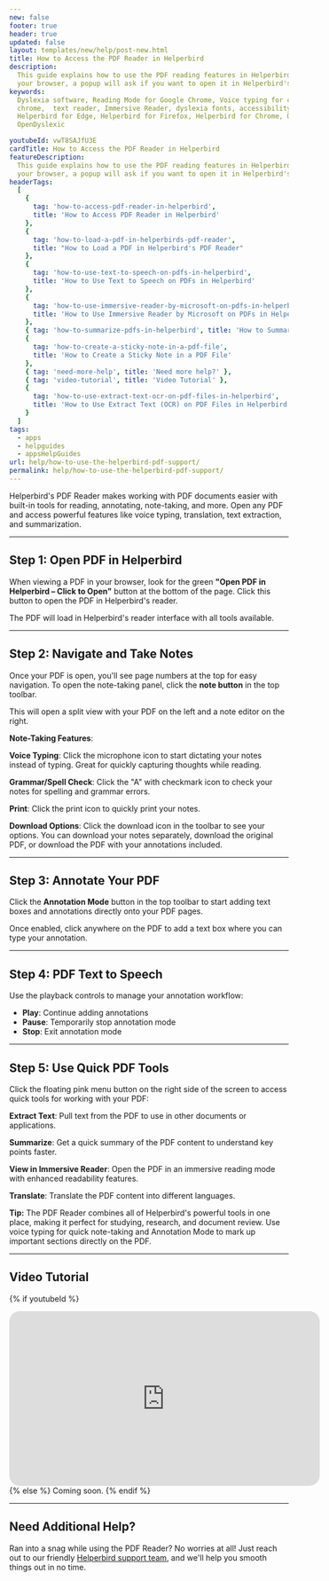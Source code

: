 ```yaml
---
new: false
footer: true
header: true
updated: false
layout: templates/new/help/post-new.html
title: How to Access the PDF Reader in Helperbird
description:
  This guide explains how to use the PDF reading features in Helperbird. When a PDF is detected in
  your browser, a popup will ask if you want to open it in Helperbird's PDF reader.
keywords:
  Dyslexia software, Reading Mode for Google Chrome, Voice typing for chrome, Text to speech for
  chrome,  text reader, Immersive Reader, dyslexia fonts, accessibility software, dyslexia software,
  Helperbird for Edge, Helperbird for Firefox, Helperbird for Chrome, Opendyslexic for Chrome,
  OpenDyslexic

youtubeId: vwT8SAJfU3E
cardTitle: How to Access the PDF Reader in Helperbird
featureDescription:
  This guide explains how to use the PDF reading features in Helperbird. When a PDF is detected in
  your browser, a popup will ask if you want to open it in Helperbird's PDF reader.
headerTags:
  [
    {
      tag: 'how-to-access-pdf-reader-in-helperbird',
      title: 'How to Access PDF Reader in Helperbird'
    },
    {
      tag: 'how-to-load-a-pdf-in-helperbirds-pdf-reader',
      title: "How to Load a PDF in Helperbird's PDF Reader"
    },
    {
      tag: 'how-to-use-text-to-speech-on-pdfs-in-helperbird',
      title: 'How to Use Text to Speech on PDFs in Helperbird'
    },
    {
      tag: 'how-to-use-immersive-reader-by-microsoft-on-pdfs-in-helperbird',
      title: 'How to Use Immersive Reader by Microsoft on PDFs in Helperbird'
    },
    { tag: 'how-to-summarize-pdfs-in-helperbird', title: 'How to Summarize PDFs in Helperbird' },
    {
      tag: 'how-to-create-a-sticky-note-in-a-pdf-file',
      title: 'How to Create a Sticky Note in a PDF File'
    },
    { tag: 'need-more-help', title: 'Need more help?' },
    { tag: 'video-tutorial', title: 'Video Tutorial' },
    {
      tag: 'how-to-use-extract-text-ocr-on-pdf-files-in-helperbird',
      title: 'How to Use Extract Text (OCR) on PDF Files in Helperbird'
    }
  ]
tags:
  - apps
  - helpguides
  - appsHelpGuides
url: help/how-to-use-the-helperbird-pdf-support/
permalink: help/how-to-use-the-helperbird-pdf-support/
---
```


Helperbird's PDF Reader makes working with PDF documents easier with built-in tools for reading, annotating, note-taking, and more. Open any PDF and access powerful features like voice typing, translation, text extraction, and summarization.

---

## Step 1: Open PDF in Helperbird

When viewing a PDF in your browser, look for the green **"Open PDF in Helperbird – Click to Open"** button at the bottom of the page. Click this button to open the PDF in Helperbird's reader.


The PDF will load in Helperbird's reader interface with all tools available.



---

## Step 2: Navigate and Take Notes

Once your PDF is open, you'll see page numbers at the top for easy navigation. To open the note-taking panel, click the **note button** in the top toolbar. 

This will open a split view with your PDF on the left and a note editor on the right.


**Note-Taking Features**:

**Voice Typing**: Click the microphone icon to start dictating your notes instead of typing. Great for quickly capturing thoughts while reading.


**Grammar/Spell Check**: Click the "A" with checkmark icon to check your notes for spelling and grammar errors.

**Print**: Click the print icon to quickly print your notes.

**Download Options**: Click the download icon in the toolbar to see your options. You can download your notes separately, download the original PDF, or download the PDF with your annotations included.


---

## Step 3: Annotate Your PDF

Click the **Annotation Mode** button in the top toolbar to start adding text boxes and annotations directly onto your PDF pages. 

Once enabled, click anywhere on the PDF to add a text box where you can type your annotation.


---

## Step 4: PDF Text to Speech

Use the playback controls to manage your annotation workflow:

- **Play**: Continue adding annotations
- **Pause**: Temporarily stop annotation mode
- **Stop**: Exit annotation mode

---

## Step 5: Use Quick PDF Tools

Click the floating pink menu button on the right side of the screen to access quick tools for working with your PDF:

**Extract Text**: Pull text from the PDF to use in other documents or applications.

**Summarize**: Get a quick summary of the PDF content to understand key points faster.

**View in Immersive Reader**: Open the PDF in an immersive reading mode with enhanced readability features.

**Translate**: Translate the PDF content into different languages.


**Tip:** The PDF Reader combines all of Helperbird's powerful tools in one place, making it perfect for studying, research, and document review. Use voice typing for quick note-taking and Annotation Mode to mark up important sections directly on the PDF.

---

## Video Tutorial

{% if youtubeId %}
<iframe
  width="560"
  height="315"
  src="https://www.youtube.com/embed/{{youtubeId}}"
  title="YouTube video player"
  frameborder="0"
  allow="accelerometer; autoplay; clipboard-write; encrypted-media; gyroscope; picture-in-picture; web-share"
  allowfullscreen
  style="border-radius: 19px;"
></iframe>
{% else %}
Coming soon.
{% endif %}

---

## Need Additional Help?

Ran into a snag while using the PDF Reader? No worries at all! Just reach out to our friendly [Helperbird support team](/support/), and we'll help you smooth things out in no time.
